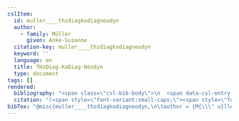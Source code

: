 ```yaml
---
cslItem:
  id: muller____thzdiagkodiagneodyn
  author:
    - family: Müller
      given: Anke-Susanne
  citation-key: muller____thzdiagkodiagneodyn
  keyword: ''
  language: en
  title: THzDiag-KoDiag-Neodyn
  type: document
tags: []
rendered:
  bibliography: "<span class=\"csl-bib-body\">\n  <span data-csl-entry-id=\"muller____thzdiagkodiagneodyn\" class=\"csl-entry\"><span class='author-bib'>Müller</span>. <span class='date-bib'>(o.\_J.)</span>. <span class='title'><i><b><span style=\"font-style:normal;\">THzDiag-KoDiag-Neodyn</span></b></i></span>.</span>\n</span>"
  citation: "(<span style=\"font-variant:small-caps;\"><span style=\"font-variant:small-caps;\">Müller</span></span>, o.\_J.)"
bibTex: "@misc{muller____thzdiagkodiagneodyn,\n\tauthor = {M{\\\" u}ller, Anke-Susanne},\n\ttitle = {THzDiag-{KoDiag}-{Neodyn}},\n}\n\n"
---
```

